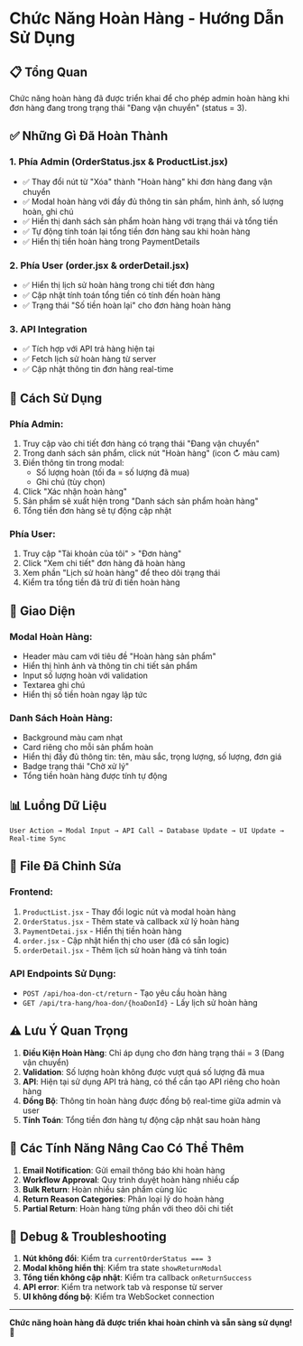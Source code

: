 # Chức Năng Hoàn Hàng - Hướng Dẫn Sử Dụng

## 📋 Tổng Quan
Chức năng hoàn hàng đã được triển khai để cho phép admin hoàn hàng khi đơn hàng đang trong trạng thái "Đang vận chuyển" (status = 3).

## ✅ Những Gì Đã Hoàn Thành

### 1. **Phía Admin (OrderStatus.jsx & ProductList.jsx)**
- ✅ Thay đổi nút từ "Xóa" thành "Hoàn hàng" khi đơn hàng đang vận chuyển
- ✅ Modal hoàn hàng với đầy đủ thông tin sản phẩm, hình ảnh, số lượng hoàn, ghi chú
- ✅ Hiển thị danh sách sản phẩm hoàn hàng với trạng thái và tổng tiền
- ✅ Tự động tính toán lại tổng tiền đơn hàng sau khi hoàn hàng
- ✅ Hiển thị tiền hoàn hàng trong PaymentDetails

### 2. **Phía User (order.jsx & orderDetail.jsx)**
- ✅ Hiển thị lịch sử hoàn hàng trong chi tiết đơn hàng
- ✅ Cập nhật tính toán tổng tiền có tính đến hoàn hàng
- ✅ Trạng thái "Số tiền hoàn lại" cho đơn hàng hoàn hàng

### 3. **API Integration**
- ✅ Tích hợp với API trả hàng hiện tại
- ✅ Fetch lịch sử hoàn hàng từ server
- ✅ Cập nhật thông tin đơn hàng real-time

## 🔧 Cách Sử Dụng

### Phía Admin:
1. Truy cập vào chi tiết đơn hàng có trạng thái "Đang vận chuyển"
2. Trong danh sách sản phẩm, click nút "Hoàn hàng" (icon ↻ màu cam)
3. Điền thông tin trong modal:
   - Số lượng hoàn (tối đa = số lượng đã mua)
   - Ghi chú (tùy chọn)
4. Click "Xác nhận hoàn hàng"
5. Sản phẩm sẽ xuất hiện trong "Danh sách sản phẩm hoàn hàng"
6. Tổng tiền đơn hàng sẽ tự động cập nhật

### Phía User:
1. Truy cập "Tài khoản của tôi" > "Đơn hàng"
2. Click "Xem chi tiết" đơn hàng đã hoàn hàng
3. Xem phần "Lịch sử hoàn hàng" để theo dõi trạng thái
4. Kiểm tra tổng tiền đã trừ đi tiền hoàn hàng

## 🎨 Giao Diện

### Modal Hoàn Hàng:
- Header màu cam với tiêu đề "Hoàn hàng sản phẩm"
- Hiển thị hình ảnh và thông tin chi tiết sản phẩm
- Input số lượng hoàn với validation
- Textarea ghi chú
- Hiển thị số tiền hoàn ngay lập tức

### Danh Sách Hoàn Hàng:
- Background màu cam nhạt
- Card riêng cho mỗi sản phẩm hoàn
- Hiển thị đầy đủ thông tin: tên, màu sắc, trọng lượng, số lượng, đơn giá
- Badge trạng thái "Chờ xử lý"
- Tổng tiền hoàn hàng được tính tự động

## 📊 Luồng Dữ Liệu

```
User Action → Modal Input → API Call → Database Update → UI Update → Real-time Sync
```

## 🔗 File Đã Chỉnh Sửa

### Frontend:
1. `ProductList.jsx` - Thay đổi logic nút và modal hoàn hàng
2. `OrderStatus.jsx` - Thêm state và callback xử lý hoàn hàng  
3. `PaymentDetai.jsx` - Hiển thị tiền hoàn hàng
4. `order.jsx` - Cập nhật hiển thị cho user (đã có sẵn logic)
5. `orderDetail.jsx` - Thêm lịch sử hoàn hàng và tính toán

### API Endpoints Sử Dụng:
- `POST /api/hoa-don-ct/return` - Tạo yêu cầu hoàn hàng
- `GET /api/tra-hang/hoa-don/{hoaDonId}` - Lấy lịch sử hoàn hàng

## ⚠️ Lưu Ý Quan Trọng

1. **Điều Kiện Hoàn Hàng**: Chỉ áp dụng cho đơn hàng trạng thái = 3 (Đang vận chuyển)
2. **Validation**: Số lượng hoàn không được vượt quá số lượng đã mua
3. **API**: Hiện tại sử dụng API trả hàng, có thể cần tạo API riêng cho hoàn hàng
4. **Đồng Bộ**: Thông tin hoàn hàng được đồng bộ real-time giữa admin và user
5. **Tính Toán**: Tổng tiền đơn hàng tự động cập nhật sau hoàn hàng

## 🚀 Các Tính Năng Nâng Cao Có Thể Thêm

1. **Email Notification**: Gửi email thông báo khi hoàn hàng
2. **Workflow Approval**: Quy trình duyệt hoàn hàng nhiều cấp
3. **Bulk Return**: Hoàn nhiều sản phẩm cùng lúc
4. **Return Reason Categories**: Phân loại lý do hoàn hàng
5. **Partial Return**: Hoàn hàng từng phần với theo dõi chi tiết

## 🐛 Debug & Troubleshooting

1. **Nút không đổi**: Kiểm tra `currentOrderStatus === 3`
2. **Modal không hiển thị**: Kiểm tra state `showReturnModal`
3. **Tổng tiền không cập nhật**: Kiểm tra callback `onReturnSuccess`
4. **API error**: Kiểm tra network tab và response từ server
5. **UI không đồng bộ**: Kiểm tra WebSocket connection

---

**Chức năng hoàn hàng đã được triển khai hoàn chỉnh và sẵn sàng sử dụng!** 🎉